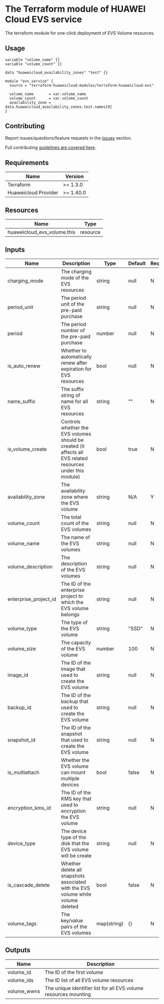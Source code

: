 # The Terraform module of HUAWEI Cloud EVS service

The terraform module for one-click deployment of EVS Volume resources.

## Usage

```hcl
variable "volume_name" {}
variable "volume_count" {}

data "huaweicloud_availability_zones" "test" {}

module "evs_service" {
  source = "terraform-huaweicloud-modules/terraform-huaweicloud-evs"

  volume_name       = var.volume_name
  volume_count      = var.volume_count
  availability_zone = data.huaweicloud_availability_zones.test.names[0]
}
```

## Contributing

Report issues/questions/feature requests in the [issues](https://github.com/terraform-huaweicloud-modules/terraform-huaweicloud-evs/issues/new)
section.

Full contributing [guidelines are covered here](.github/how_to_contribute.md).

## Requirements

| Name | Version |
|------|---------|
| Terraform | >= 1.3.0 |
| Huaweicloud Provider | >= 1.40.0 |

## Resources

| Name | Type |
|------|------|
| huaweicloud_evs_volume.this | resource |

## Inputs

| Name | Description | Type | Default | Required |
|------|-------------|------|---------|----------|
| charging_mode | The charging mode of the EVS resources | string | null | N |
| period_unit | The period unit of the pre-paid purchase | string | null | N |
| period | The period number of the pre-paid purchase | number | null | N |
| is_auto_renew | Whether to automatically renew after expiration for EVS resources | bool | null | N |
| name_suffix | The suffix string of name for all EVS resources | string | "" | N |
| is_volume_create | Controls whether the EVS volumes should be created (it affects all EVS related resources under this module) | bool | true | N |
| availability_zone | The availability zone where the EVS volume | string | N/A | Y |
| volume_count | The total count of the EVS volumes | string | null | N |
| volume_name | The name of the EVS volumes | string | null | N |
| volume_description | The description of the EVS volumes | string | null | N |
| enterprise_project_id | The ID of the enterprise project to which the EVS volume belongs | string | null | N |
| volume_type | The type of the EVS volume | string | "SSD" | N |
| volume_size | The capacity of the EVS volume | number | 100 | N |
| image_id | The ID of the image that used to create the EVS volume | string | null | N |
| backup_id | The ID of the backup that used to create the EVS volume | string | null | N |
| snapshot_id | The ID of the snapshot that used to create the EVS volume | string | null | N |
| is_multiattach | Whether the EVS volume can mount multiple devices | bool | false | N |
| encryption_kms_id | The ID of the KMS key that used to encryption the EVS volume | string | null | N |
| device_type | The device type of the disk that the EVS volume will be create | string | null | N |
| is_cascade_delete | Whether delete all snapshots associated with the EVS volume while volume deleted | bool | false | N |
| volume_tags | The key/value pairs of the EVS volumes | map(string) | {} | N |

## Outputs

| Name | Description |
|------|-------------|
| volume_id | The ID of the first volume |
| volume_ids | The ID list of all EVS volume resources |
| volume_wwns | The unique identifier list for all EVS volume resources mounting |
